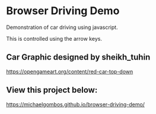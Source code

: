 # Browser Driving Demo
Demonstration of car driving using javascript.

This is controlled using the arrow keys.
## Car Graphic designed by sheikh_tuhin
https://opengameart.org/content/red-car-top-down

## View this project below:
https://michaelgombos.github.io/browser-driving-demo/
